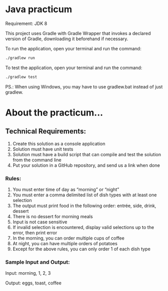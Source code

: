 # Java practicum

Requirement: JDK 8

This project uses Gradle with Gradle Wrapper that invokes a declared version of Gradle, downloading it beforehand if necessary.

To run the application, open your terminal and run the command:
```sh
./gradlew run
```

To test the application, open your terminal and run the command:

```sh
./gradlew test
```

PS.: When using Windows, you may have to use gradlew.bat instead of just gradlew.

# About the practicum...

## Technical Requirements:
1. Create this solution as a console application
2. Solution must have unit tests
3. Solution must have a build script that can compile and test the solution from the  command line
4. Put your solution in a GitHub repository, and send us a link when done

### Rules:
1. You must enter time of day as “morning” or “night”
2. You must enter a comma delimited list of dish types with at least one selection
3. The output must print food in the following order: entrée, side, drink, dessert
4. There is no dessert for morning meals
5. Input is not case sensitive
6. If invalid selection is encountered, display valid selections up to the error, then  print error
7. In the morning, you can order multiple cups of coffee
8. At night, you can have multiple orders of potatoes
9. Except for the above rules, you can only order 1 of each dish type

### Sample Input and Output:

Input: morning, 1, 2, 3

Output: eggs, toast, coffee